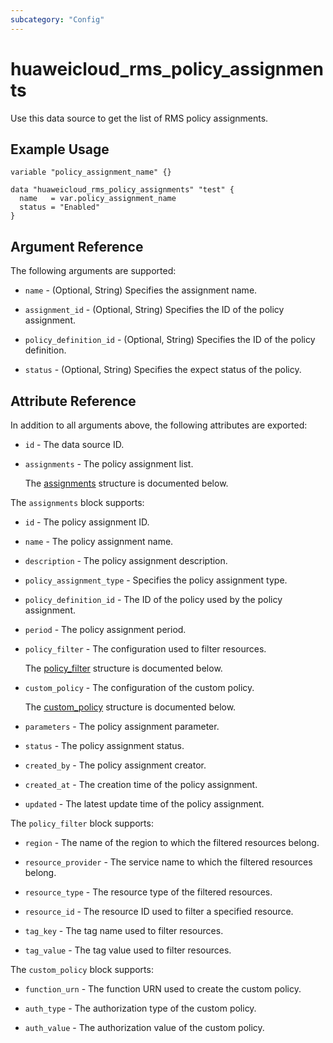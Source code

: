 ```yaml
---
subcategory: "Config"
---
```


# huaweicloud_rms_policy_assignments

Use this data source to get the list of RMS policy assignments.

## Example Usage

```hcl
variable "policy_assignment_name" {}

data "huaweicloud_rms_policy_assignments" "test" {
  name   = var.policy_assignment_name
  status = "Enabled"
}
```

## Argument Reference

The following arguments are supported:

* `name` - (Optional, String) Specifies the assignment name.

* `assignment_id` - (Optional, String) Specifies the ID of the policy assignment.

* `policy_definition_id` - (Optional, String) Specifies the ID of the policy definition.

* `status` - (Optional, String) Specifies the expect status of the policy.

## Attribute Reference

In addition to all arguments above, the following attributes are exported:

* `id` - The data source ID.

* `assignments` - The policy assignment list.

  The [assignments](#assignments_struct) structure is documented below.

<a name="assignments_struct"></a>
The `assignments` block supports:

* `id` - The policy assignment ID.

* `name` - The policy assignment name.

* `description` - The policy assignment description.

* `policy_assignment_type` - Specifies the policy assignment type.

* `policy_definition_id` - The ID of the policy used by the policy assignment.

* `period` - The policy assignment period.

* `policy_filter` - The configuration used to filter resources.

  The [policy_filter](#assignments_policy_filter_struct) structure is documented below.

* `custom_policy` - The configuration of the custom policy.

  The [custom_policy](#assignments_custom_policy_struct) structure is documented below.

* `parameters` - The policy assignment parameter.

* `status` - The policy assignment status.

* `created_by` - The policy assignment creator.

* `created_at` - The creation time of the policy assignment.

* `updated` - The latest update time of the policy assignment.

<a name="assignments_policy_filter_struct"></a>
The `policy_filter` block supports:

* `region` - The name of the region to which the filtered resources belong.

* `resource_provider` - The service name to which the filtered resources belong.

* `resource_type` - The resource type of the filtered resources.

* `resource_id` - The resource ID used to filter a specified resource.

* `tag_key` - The tag name used to filter resources.

* `tag_value` - The tag value used to filter resources.

<a name="assignments_custom_policy_struct"></a>
The `custom_policy` block supports:

* `function_urn` - The function URN used to create the custom policy.

* `auth_type` - The authorization type of the custom policy.

* `auth_value` - The authorization value of the custom policy.
